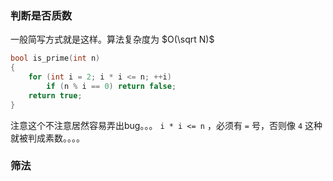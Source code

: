 

### 判断是否质数

一般简写方式就是这样。算法复杂度为 $O(\sqrt N)$

```cpp
bool is_prime(int n)
{
    for (int i = 2; i * i <= n; ++i)
        if (n % i == 0) return false;
    return true;
}
```

注意这个不注意居然容易弄出bug。。。 `i * i <= n` ，必须有 `=` 号，否则像 `4` 这种 就被判成素数。。。。

### 筛法